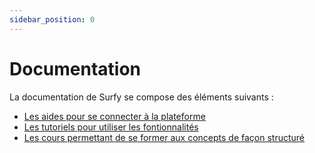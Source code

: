 ```yaml
---
sidebar_position: 0
---
```


# Documentation

La documentation de Surfy se compose des éléments suivants :

- [Les aides pour se connecter à la plateforme](/docs/access/intro.md)
- [Les tutoriels pour utiliser les fontionnalités](/docs/tutorials/intro.md)
- [Les cours permettant de se former aux concepts de façon structuré](/docs/courses/intro.md)